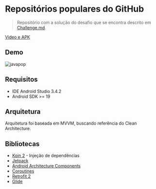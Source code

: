 # Repositórios populares do GitHub

> Repositório com a solução do desafio que se encontra descrito em [Challenge.md](https://github.com/pedrox-hs/github-app-challenge/blob/master/Challenge.md).

[Video e APK](http://bit.ly/2YWYNg6)

## Demo

![javapop](https://raw.githubusercontent.com/pedrox-hs/github-app-challenge/master/demo/demo.gif)

## Requisitos

* IDE Android Studio 3.4.2
* Android SDK >= 19

## Arquitetura

Arquitetura foi baseada em MVVM, buscando referência do Clean Architecture.

## Bibliotecas

* [Koin 2](https://insert-koin.io/) - Injeção de dependências
* [Jetpack](https://developer.android.com/jetpack/androidx)
* [Android Architecture Components](https://developer.android.com/topic/libraries/architecture/)
* [Coroutines](https://kotlinlang.org/docs/reference/coroutines-overview.html)
* [Retrofit 2](http://square.github.io/retrofit/)
* [Glide](https://bumptech.github.io/glide/)

